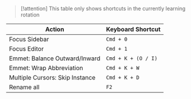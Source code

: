 

>[!attention] This table only shows shortcuts in the currently learning rotation

| Action                          | Keyboard Shortcut   |
| ------------------------------- | ------------------- |
| Focus Sidebar                   | `Cmd + 0`           |
| Focus Editor                    | `Cmd + 1`           |
| Emmet: Balance Outward/Inward   | `Cmd + K + (O / I)` |
| Emmet: Wrap Abbreviation        | `Cmd + K + W`       |
| Multiple Cursors: Skip Instance | `Cmd + K + D`       |
| Rename all                      | `F2`                |
